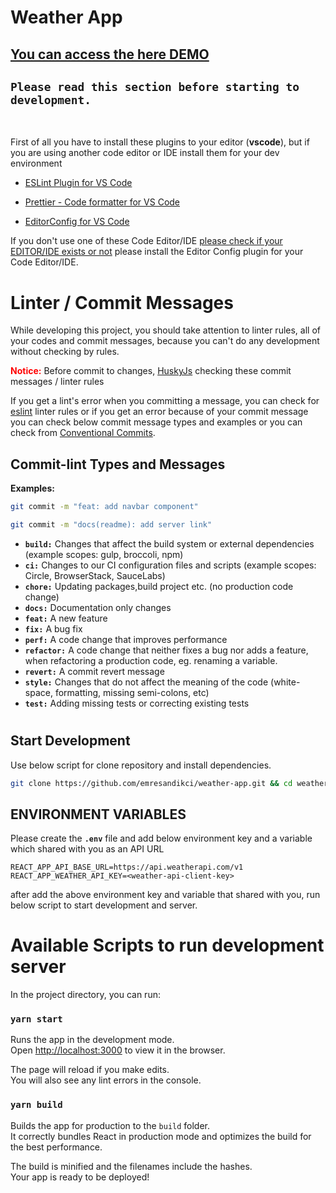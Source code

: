 # Weather App

## [You can access the here DEMO](https://weather-app-one-jet.vercel.app/)

## `Please read this section before starting to development.`

<br>

First of all you have to install these plugins to your editor (**vscode**), but if you are using another code editor or IDE install them for your dev environment

<!--- [Tailwind CSS IntelliSense for VS Code](https://marketplace.visualstudio.com/items?itemName=bradlc.vscode-tailwindcss) -->

- [ESLint Plugin for VS Code](https://marketplace.visualstudio.com/items?itemName=dbaeumer.vscode-eslint)

- [Prettier - Code formatter for VS Code](https://marketplace.visualstudio.com/items?itemName=esbenp.prettier-vscode)

- [EditorConfig for VS Code](https://marketplace.visualstudio.com/items?itemName=EditorConfig.EditorConfig)

If you don't use one of these Code Editor/IDE [please check if your EDITOR/IDE exists or not](https://editorconfig.org/#download) please install the Editor Config plugin for your Code Editor/IDE.

# Linter / Commit Messages

While developing this project, you should take attention to linter rules, all of your codes and commit messages, because you can't do any development without checking by rules.

<span style="color:red;">**Notice:**</span> Before commit to changes, [HuskyJs](https://github.com/typicode/husky) checking these commit messages / linter rules

If you get a lint's error when you committing a message, you can check for [eslint](https://eslint.org/docs/user-guide/getting-started) linter rules or if you get an error because of your commit message you can check below commit message types and examples or you can check from [Conventional Commits](https://www.conventionalcommits.org/en/v1.0.0/).

## **Commit-lint Types and Messages**

**Examples:**

```bash
git commit -m "feat: add navbar component"
```

```bash
git commit -m "docs(readme): add server link"
```

- **`build:`** Changes that affect the build system or external dependencies (example scopes: gulp, broccoli, npm)
- **`ci:`** Changes to our CI configuration files and scripts (example scopes: Circle, BrowserStack, SauceLabs)
- **`chore:`** Updating packages,build project etc. (no production code change)
- **`docs:`** Documentation only changes
- **`feat:`** A new feature
- **`fix:`** A bug fix
- **`perf:`** A code change that improves performance
- **`refactor:`** A code change that neither fixes a bug nor adds a feature, when refactoring a production code, eg. renaming a variable.
- **`revert:`** A commit revert message
- **`style:`** Changes that do not affect the meaning of the code (white-space, formatting, missing semi-colons, etc)
- **`test:`** Adding missing tests or correcting existing tests

#

## Start Development

Use below script for clone repository and install dependencies.

```bash
git clone https://github.com/emresandikci/weather-app.git && cd weather-app && yarn install
```

## ENVIRONMENT VARIABLES

Please create the **`.env`** file and add below environment key and a variable which shared with you as an API URL

```
REACT_APP_API_BASE_URL=https://api.weatherapi.com/v1
REACT_APP_WEATHER_API_KEY=<weather-api-client-key>
```

after add the above environment key and variable that shared with you, run below script to start development and server.

# Available Scripts to run development server

In the project directory, you can run:

### `yarn start`

Runs the app in the development mode.\
Open [http://localhost:3000](http://localhost:3000) to view it in the browser.

The page will reload if you make edits.\
You will also see any lint errors in the console.

### `yarn build`

Builds the app for production to the `build` folder.\
It correctly bundles React in production mode and optimizes the build for the best performance.

The build is minified and the filenames include the hashes.\
Your app is ready to be deployed!

<!--
# Automted Tests (e2e)

Automated test coded with Cypress. Please follow the below instructions to run tests.

For the headless tests run below script

### `yarn test`

If you want to see tests visually then run below script and choose a test from running browser to start test senario

### `yarn test:open`
-->
